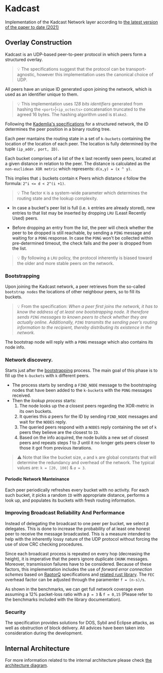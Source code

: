 # Kadcast
Implementation of the Kadcast Network layer according to [the latest version of the paper to date (2021)](https://eprint.iacr.org/2021/996.pdf)

## Overlay Construction
Kadcast is an UDP-based peer-to-peer protocol in which peers form a structured overlay. 

> 💡 The specifications suggest that the protocol can be transport-agnostic, however this implementation uses the canonical choice of UDP.

All peers have an unique ID generated upon joining the network, which is used as an identifier unique to them.

> 💡 This implementation uses _128 bits identifiers_ generated from hashing the `<port>`|`<ip_octects>` concatenation truncated to the agreed 16 bytes. The hashing algorithm used is `Blake2`.

Following the [Kademlia's specifications](https://pdos.csail.mit.edu/~petar/papers/maymounkov-kademlia-lncs.pdf) for a structured network, the ID determines the peer position in a binary routing tree.

Each peer mantains the routing state in a set of `k-buckets` containing the location of the location of each peer. The location is fully determined by the tuple `(ip_addr, port, ID)`.

Each bucket comprises of a list of the `K` last recently seen peers, located at a given distance in relation to the peer. The distance is calculated as the `non-euclidean XOR metric` which represents: `d(x,y) = (x ^ y)`.

This implies that `i` buckets contain `K` Peers which distance `d` follow the formula: `2^i <= d < 2^(i +1)`.

> 💡 The factor `K`  is a system-wide parameter which determines the routing state and the lookup complexity.

- In case a bucket's peer list is full (i.e. `k` entries are already stored), new entries to that list may be inserted by dropping `LRU` (Least Recently Used) peers.

- Before dropping an entry from the list, the peer will check whether the peer to be dropped is still reachable, by sending a `PING` message and waiting for a `PONG` response. In case the `PONG` won't be collected within pre-determined timeout, the check fails and the peer is dropped from the list.

> 💡 By following a `LRU` policy, the protocol inherently is biased toward the older and more stable peers on the network.

###  Bootstrapping
Upon joining the Kadcast network, a peer retrieves from the so-called `bootstrap nodes` the locations of other neighbour peers, so to fill its buckets.

> 💡 From the specification: _When a peer first joins the network, it has to know the address of at least one bootstrapping node. It therefore sends `PING` messages to known peers to check whether they are actually online. Additionally, `PING` transmits the sending peer’s routing information to the recipient, thereby distributing its existence in the network._

The bootstrap node will reply with a `PONG` message which also contains its node info.

### Network discovery.
Starts just after the [bootstrapping](#bootstrapping) process.
The main goal of this phase is to fill up the `k-buckets` with `k` different peers.
- The process starts by sending a `FIND_NODE` message to the bootstraping nodes that have been added to the `k-bucket`s with the `PONG` messages received.
- Then the *lookup process* starts:
	1) The node looks up the 𝛼 closest peers regarding the XOR-metric in its own buckets.
	2) It queries this 𝛼 peers for the ID by sending `FIND_NODE` messages and wait for the `NODES` reply.
	3) The queried peers respond with a `NODES` reply containing the set of `k` peers they believe are the closest to `ID`.
	4) Based on the info acquired, the node builds a new set of closest peers and repeats steps *1* to *3* until it no longer gets peers closer to those it got from previous iterations.

> ⚠️ Note that like the bucket size, `𝛼` and `k` are global constants that will determine the redundancy and overhead of the network. The typical values are: `k = [20, 100]` & `𝛼 = 3`.

#### Periodic Network Manteinance
Each peer periodically refreshes every bucket with no activity. For each such bucket, it picks a random `ID` with appropriate distance, performs a look up, and populates its buckets with fresh routing information.

### Improving Broadcast Reliability And Performance
Instead of delegating the broadcast to one peer per bucket, we select `β` delegates. This is done to increase the probability of at least one honest peer to receive the message broadcasted. This is a measure intended to help with the inherently lossy nature of the UDP protocol without forcing the use of slow CRC checking procedures.

Since each broadcast process is repeated on every hop (decreasing the height), it is imperative that the peers ignore duplicate `CHUNK` messages. Moreover, transmission failures have to be considered. Because of these factors, this implementation includes the use of *forward error connection schemes* based on [RaptorQ](https://tools.ietf.org/pdf/rfc6330.pdf) specifications and [related rust library](https://github.com/cberner/raptorq).
The `FEC` overhead factor can be adjusted through the paramenter `f = (n-s)/s`.

As shown in the benchmarks, we can get full network coverage even assuming a 12% packet-loss ratio with a `β = 3` & `f = 0,15` (Please refer to the benchmarks included with the library documentation).

### Security
The specification provides solutions for DOS, Sybil and Eclipse attacks, as well as obstruction of block delivery. All advices have been taken into consideration during the development.

## Internal Architecture
For more information related to the internal architecture please check [the architecture diagram](ARCHITECTURE.md).
